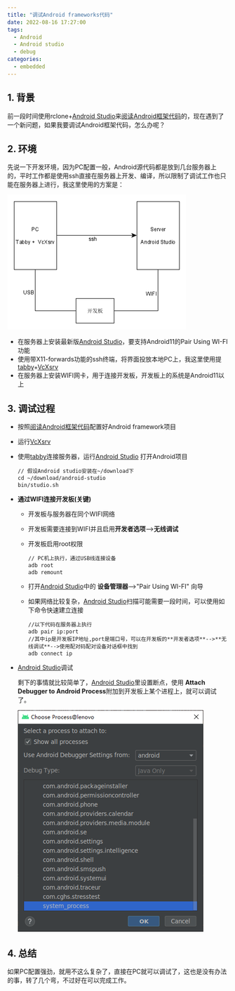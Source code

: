 ```yaml
---
title: "调试Android frameworks代码"
date: 2022-08-16 17:27:00
tags: 
  - Android
  - Android studio
  - debug
categories:
  - embedded
---
```


## 1. 背景

前一段时间使用rclone+[Android Studio][as]来[阅读Android框架代码](read-android-framework-code.md)的，现在遇到了一个新问题，如果我要调试Android框架代码，怎么办呢？

## 2. 环境

先说一下开发环境，因为PC配置一般，Android源代码都是放到几台服务器上的，平时工作都是使用ssh直接在服务器上开发、编译，所以限制了调试工作也只能在服务器上进行，我这里使用的方案是：

![debug-android-framwork](_media/debug-android-framwork.png)

* 在服务器上安装最新版[Android Studio][as]，要支持Android11的Pair Using WI-FI功能
* 使用带X11-forwards功能的ssh终端，将界面投放本地PC上，我这里使用提[tabby][tabby]+[VcXsrv][vcxsrv]
* 在服务器上安装WIFI网卡，用于连接开发板，开发板上的系统是Android11以上

## 3. 调试过程 

* 按照[阅读Android框架代码](read-android-framework-code.md)配置好Android framework项目

* 运行[VcXsrv][vcxsrv]

* 使用[tabby][tabby]连接服务器，运行[Android Studio][as] 打开Android项目

  ```shell
  // 假设Android studio安装在~/download下
  cd ~/download/android-studio
  bin/studio.sh
  ```

* **通过WIFI连接开发板(关键)**

  * 开发板与服务器在同个WIFI网络

  * 开发板需要连接到WIFI并且启用**开发者选项**-->**无线调试**

  * 开发板启用root权限

    ```shell
    // PC机上执行，通过USB线连接设备
    adb root 
    adb remount
    ```

  * 打开[Android Studio][as]中的 **设备管理器**-->"Pair Using WI-FI" 向导

  * 如果网络比较复杂，[Android Studio][as]扫描可能需要一段时间，可以使用如下命令快速建立连接

    ```shell
    //以下代码在服务器上执行
    adb pair ip:port  
    //其中ip是开发板IP地址,port是端口号，可以在开发板的**开发者选项**-->**无线调试**-->使用配对码配对设备对话框中找到
    adb connect ip
    ```

* [Android Studio][as]调试

  剩下的事情就比较简单了，[Android Studio][as]里设置断点，使用 **Attach Debugger to Android Process**附加到开发板上某个进程上，就可以调试了。
  
  ![image-20220816185431180](_media/image-20220816185431180.png)


## 4. 总结

如果PC配置强劲，就用不这么复杂了，直接在PC就可以调试了，这也是没有办法的事，转了几个弯，不过好在可以完成工作。



[tabby]:https://github.com/Eugeny/tabby
[vcxsrv]:https://sourceforge.net/projects/vcxsrv/
[as]:https://developer.android.com/studio
